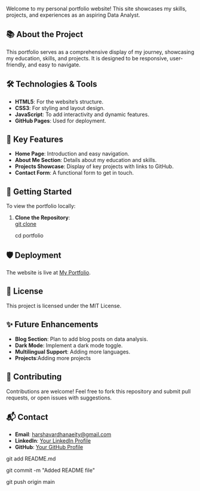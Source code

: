 Welcome to my personal portfolio website! This site showcases my skills, projects, and experiences as an aspiring Data Analyst.
## 📚 About the Project

This portfolio serves as a comprehensive display of my journey, showcasing my education, skills, and projects. It is designed to be responsive, user-friendly, and easy to navigate.
## 🛠 Technologies & Tools

- **HTML5**: For the website’s structure.
- **CSS3**: For styling and layout design.
- **JavaScript**: To add interactivity and dynamic features.
- **GitHub Pages**: Used for deployment.
## 🌟 Key Features

- **Home Page**: Introduction and easy navigation.
- **About Me Section**: Details about my education and skills.
- **Projects Showcase**: Display of key projects with links to GitHub.
- **Contact Form**: A functional form to get in touch.
## 🚀 Getting Started

To view the portfolio locally:

1. **Clone the Repository**:
\
   [git clone](https://github.com/HarshaVardhan1505/Harshavardhan-Portfolio.git)
   
   cd portfolio
## 🛡️ Deployment

The website is live at [My Portfolio](https://harshavardhan1505.github.io/Harshavardhan-Portfolio/).
## 📄 License

This project is licensed under the MIT License.
## ✨ Future Enhancements

- **Blog Section**: Plan to add blog posts on data analysis.
- **Dark Mode**: Implement a dark mode toggle.
- **Multilingual Support**: Adding more languages.
- **Projects**:Adding more projects
## 🤝 Contributing

Contributions are welcome! Feel free to fork this repository and submit pull requests, or open issues with suggestions.
## 📬 Contact

- **Email**: harshavardhanaeity@gmail.com
- **LinkedIn**: [Your LinkedIn Profile](https://www.linkedin.com/in/harshavardhan-aeity-019461267)
- **GitHub**: [Your GitHub Profile](https://github.com/HarshaVardhan1505)
  
git add README.md

git commit -m "Added README file"

git push origin main

